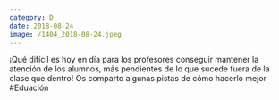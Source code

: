 ```yaml
--- 
category: D 
date: 2018-08-24 
image: /1404_2018-08-24.jpeg 
--- 
```


¡Qué difícil es hoy en día para los profesores conseguir mantener la atención de los alumnos, más pendientes de lo que sucede fuera de la clase que dentro! Os comparto algunas pistas de cómo hacerlo mejor #Eduación